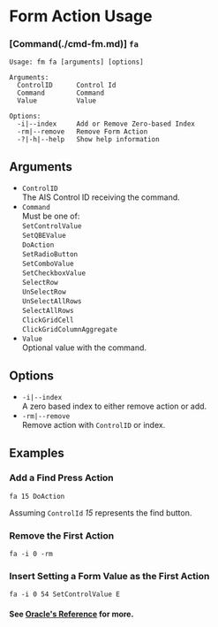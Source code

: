 # Form Action Usage
### [Command(./cmd-fm.md)] `fa`
```
Usage: fm fa [arguments] [options]

Arguments:
  ControlID      Control Id
  Command        Command
  Value          Value

Options:
  -i|--index     Add or Remove Zero-based Index
  -rm|--remove   Remove Form Action
  -?|-h|--help   Show help information
```

## Arguments
- `ControlID`  
  The AIS Control ID receiving the command.
- `Command`  
  Must be one of:  
  `SetControlValue`  
  `SetQBEValue`  
  `DoAction`  
  `SetRadioButton`  
  `SetComboValue`  
  `SetCheckboxValue`  
  `SelectRow`  
  `UnSelectRow`  
  `UnSelectAllRows`  
  `SelectAllRows`  
  `ClickGridCell`  
  `ClickGridColumnAggregate`  
- `Value`  
  Optional value with the command.

## Options
- `-i|--index`  
  A zero based index to either remove action or add.
- `-rm|--remove`  
  Remove action with `ControlID` or index.

## Examples

### Add a Find Press Action
```
fa 15 DoAction
```
Assuming `ControlId` _15_ represents the find button.

### Remove the First Action
```
fa -i 0 -rm
```

### Insert Setting a Form Value as the First Action
```
fa -i 0 54 SetControlValue E
```

#### See [Oracle's Reference](https://docs.oracle.com/cd/E53430_01/EOTJC/perform_ais_formsvc_calls.htm#EOTJC128) for more.
